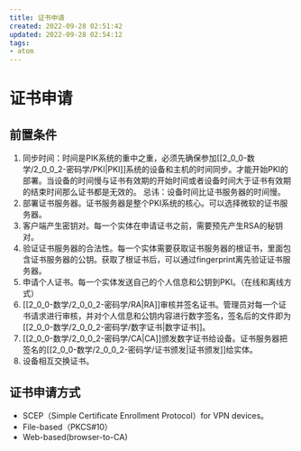 ```yaml
---
title: 证书申请
created: 2022-09-28 02:51:42
updated: 2022-09-28 02:54:12
tags: 
- atom
---
```


# 证书申请

## 前置条件

1. 同步时间：时间是PIK系统的重中之重，必须先确保参加[[2_0_0-数学/2_0_0_2-密码学/PKI|PKI]]系统的设备和主机的时间同步。才能开始PKI的部署。当设备的时间慢与证书有效期的开始时间或者设备时间大于证书有效期的结束时间那么证书都是无效的。 忌讳：设备时间比证书服务器的时间慢。
2. 部署证书服务器。证书服务器是整个PKI系统的核心。可以选择微软的证书服务器。
3. 客户端产生密钥对。每一个实体在申请证书之前，需要预先产生RSA的秘钥对。
4. 验证证书服务器的合法性。每一个实体需要获取证书服务器的根证书，里面包含证书服务器的公钥。获取了根证书后，可以通过fingerprint离先验证证书服务器。
5. 申请个人证书。每一个实体发送自己的个人信息和公钥到PKI。（在线和离线方式）
6. [[2_0_0-数学/2_0_0_2-密码学/RA|RA]]审核并签名证书。管理员对每一个证书请求进行审核，并对个人信息和公钥内容进行数字签名，签名后的文件即为[[2_0_0-数学/2_0_0_2-密码学/数字证书|数字证书]]。
7. [[2_0_0-数学/2_0_0_2-密码学/CA|CA]]颁发数字证书给设备。证书服务器把签名的[[2_0_0-数学/2_0_0_2-密码学/证书颁发|证书颁发]]给实体。
8. 设备相互交换证书。

## 证书申请方式

- SCEP（Simple Certificate Enrollment Protocol）for VPN devices。
- File-based（PKCS#10）
- Web-based(browser-to-CA)
